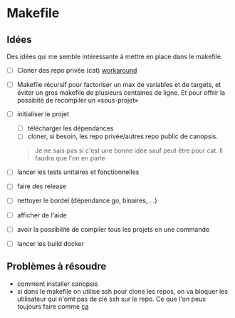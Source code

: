 # Makefile

## Idées

Des idées qui me semble intéressante à mettre en place dans le makefile.

 - [ ] Cloner des repo privée (cat) [workaround](https://stackoverflow.com/a/27501176)
 - [ ] Makefile récursif pour factoriser un max de variables et de targets, et
 éviter un gros makefile de plusieurs centaines de ligne. Et pour offrir la
 possibité de recompiler un «sous-projet»
 - [ ] initialiser le projet
   - [ ] télécharger les dépendances
   - [ ] cloner, si besoin, les repo privée/autres repo public de canopsis.
   > Je ne sais pas si c'est une bonne idée sauf peut être pour cat. Il
   > faudra que l'on en parle
 - [ ] lancer les tests unitaires et fonctionnelles
 - [ ] faire des release
 - [ ] nettoyer le bordel (dépendance go, binaires, …)
 - [ ] afficher de l'aide
 - [ ] avoir la possibilité de compiler tous les projets en une commande
 - [ ] lancer les build docker


## Problèmes à résoudre
 - comment installer canopsis
 - si dans le makefile on utilise ssh pour clone les repos, on va bloquer les
 utilisateur qui n'omt pas de clé ssh sur le repo. Ce que l'on peux toujours
 faire comme [ça](https://stackoverflow.com/a/22027731)
